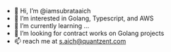 - 👋 Hi, I’m @iamsubrataaich
- 👀 I’m interested in Golang, Typescript, and AWS
- 🌱 I’m currently learning ...
- 💞️ I’m looking for contract works on Golang projects 
- 📫 reach me at s.aich@quantzent.com

<!---
iamsubrataaich/iamsubrataaich is a ✨ special ✨ repository because its `README.md` (this file) appears on your GitHub profile.
You can click the Preview link to take a look at your changes.
--->
